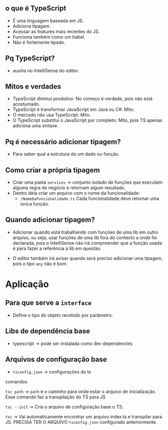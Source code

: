 ## o que é TypeScript

- É uma linguagem baseada em JS.
- Adiciona tipagem.
- Acessar as features mais recentes do JS.
- Funciona também como um babel.
- Não é fortemente tipado.

## Pq TypeScript?

- auxilia no IntelliSense do editor.

## Mitos e verdades

- TypeScript diminui produtivo: No começo é verdade, pois não está acostumado.
- TypeScript é transformar JavaScript em Java ou C#: Mito.
- O mercado não usa TypeScript: Mito.
- O TypeScript substitui o JavaScript por completo: Mito, pois TS apenas adiciona uma sintaxe.

## Pq é necessário adicionar tipagem?

- Para saber qual a estrutura de um dado ou função.

## Como criar a própria tipagem

- Criar uma pasta `services` -> conjunto isolado de funções que executam alguma regra de negócio e retornam algum resultado.
- Dentro dela criar um arquivo com o nome da funcionalidade:
  - `/NomeDaFuncionalidade.ts` Cada funcionalidade deve retornar uma única função.

## Quando adicionar tipagem?

- Adicionar quando está trabalhando com funções de uma lib em outro arquivo, ou seja, usar funções de uma lib fora do contexto a onde foi declarada, pois o IntelliSense não irá compreender que a função usada é para fazer a referência a lib em questão.

- O editor também irá avisar quando será preciso adicionar uma tipagem, pois o tipo `any` não é bom.

# Aplicação

## Para que serve a `interface`

- Define o tipo do objeto recebido por parâmetro.

## Libs de dependência base

- typescript -> pode ser instalada como dev dependencies

## Arquivos de configuração base

- `tsconfig.json` -> configurações do ts

comandos

`tsc path` -> `path` é o caminho para onde estar o arquivo de inicialização. Esse comando faz a transpilação do TS para JS

`tsc --init` -> Cria o arquivo de configuração base o TS.

`tsc` -> Vai automaticamente encontrar um arquivo index.ts e transpilar para JS. PRECISA TER O ARQUIVO `tsconfig.json` configurado anteriormente.
